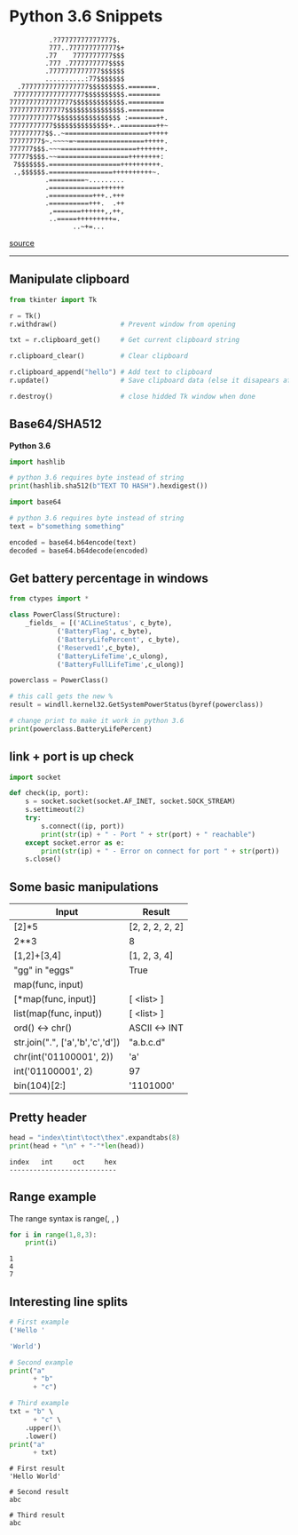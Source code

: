 # Python 3.6 Snippets

```
          .?77777777777777$.            
          777..777777777777$+           
         .77    7777777777$$$           
         .777 .7777777777$$$$           
         .7777777777777$$$$$$           
         ..........:77$$$$$$$           
  .77777777777777777$$$$$$$$$.=======.  
 777777777777777777$$$$$$$$$$.========  
7777777777777777$$$$$$$$$$$$$.========= 
77777777777777$$$$$$$$$$$$$$$.========= 
777777777777$$$$$$$$$$$$$$$$ :========+.
77777777777$$$$$$$$$$$$$$+..=========++~
777777777$$..~=====================+++++
77777777$~.~~~~=~=================+++++.
777777$$$.~~~===================+++++++.
77777$$$$.~~==================++++++++: 
 7$$$$$$$.==================++++++++++. 
 .,$$$$$$.================++++++++++~.  
         .=========~.........           
         .=============++++++           
         .===========+++..+++           
         .==========+++.  .++           
          ,=======++++++,,++,           
          ..=====+++++++++=.            
                ..~+=... 
```
[source](https://gist.github.com/xero/3555086)

---

## Manipulate clipboard
```python
from tkinter import Tk

r = Tk()
r.withdraw()                # Prevent window from opening

txt = r.clipboard_get()     # Get current clipboard string

r.clipboard_clear()         # Clear clipboard

r.clipboard_append("hello") # Add text to clipboard
r.update()                  # Save clipboard data (else it disapears after r.destroy())

r.destroy()                 # close hidded Tk window when done
```

## Base64/SHA512
**Python 3.6**
```python
import hashlib

# python 3.6 requires byte instead of string
print(hashlib.sha512(b"TEXT TO HASH").hexdigest())
```

```python
import base64

# python 3.6 requires byte instead of string
text = b"something something"

encoded = base64.b64encode(text)
decoded = base64.b64decode(encoded)
```

## Get battery percentage in windows
```python
from ctypes import *

class PowerClass(Structure):
    _fields_ = [('ACLineStatus', c_byte),
            ('BatteryFlag', c_byte),
            ('BatteryLifePercent', c_byte),
            ('Reserved1',c_byte),
            ('BatteryLifeTime',c_ulong),
            ('BatteryFullLifeTime',c_ulong)]    

powerclass = PowerClass()

# this call gets the new %
result = windll.kernel32.GetSystemPowerStatus(byref(powerclass))

# change print to make it work in python 3.6
print(powerclass.BatteryLifePercent)
```

## link + port is up check

```python
import socket

def check(ip, port):
    s = socket.socket(socket.AF_INET, socket.SOCK_STREAM)
    s.settimeout(2)
    try:
        s.connect((ip, port))
        print(str(ip) + " - Port " + str(port) + " reachable")
    except socket.error as e:
        print(str(ip) + " - Error on connect for port " + str(port))
    s.close()
```

## Some basic manipulations

|Input|Result|
|-----|------|
|[2]*5|[2, 2, 2, 2, 2]|
|2**3|8|
|[1,2]+[3,4]|[1, 2, 3, 4]|
|"gg" in "eggs"|True|
|map(func, input)|<map iteratable>|
|[*map(func, input)]|[ \<list\> ]|
|list(map(func, input))|[ \<list\> ]|
|ord() \<-\> chr()|ASCII <-> INT|
|str.join(".", ['a','b','c','d'])|"a.b.c.d"|
|chr(int('01100001', 2))|'a'|
|int('01100001', 2)|97|
|bin(104)[2:]|'1101000'|

## Pretty header

```python
head = "index\tint\toct\thex".expandtabs(8)
print(head + "\n" + "-"*len(head))
```

```
index   int     oct     hex
---------------------------
```

## Range example

The range syntax is range(<start>, <stop>, <step>)

```python
for i in range(1,8,3):
    print(i)
```

```
1
4
7
```

## Interesting line splits

```python
# First example
('Hello '

'World')

# Second example
print("a" 
      + "b" 
      + "c")

# Third example
txt = "b" \
      + "c" \
    .upper()\
    .lower()
print("a"
      + txt)

```

```
# First result
'Hello World'

# Second result
abc

# Third result
abc
```